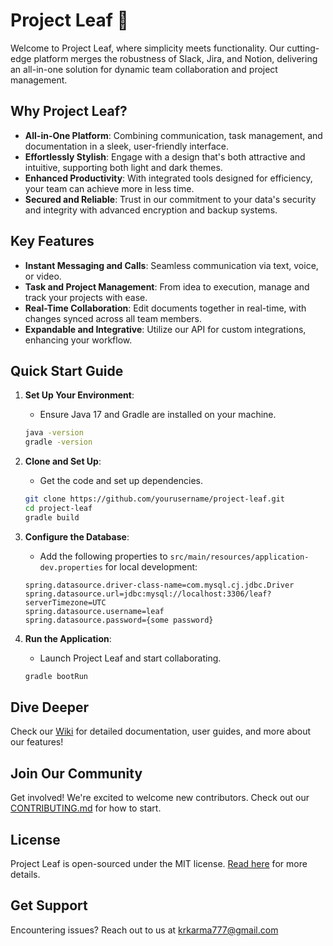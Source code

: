 # Project Leaf 🍃

Welcome to Project Leaf, where simplicity meets functionality. Our cutting-edge platform merges the robustness of Slack, Jira, and Notion, delivering an all-in-one solution for dynamic team collaboration and project management.

## Why Project Leaf?
- **All-in-One Platform**: Combining communication, task management, and documentation in a sleek, user-friendly interface.
- **Effortlessly Stylish**: Engage with a design that's both attractive and intuitive, supporting both light and dark themes.
- **Enhanced Productivity**: With integrated tools designed for efficiency, your team can achieve more in less time.
- **Secured and Reliable**: Trust in our commitment to your data's security and integrity with advanced encryption and backup systems.

## Key Features

- **Instant Messaging and Calls**: Seamless communication via text, voice, or video.
- **Task and Project Management**: From idea to execution, manage and track your projects with ease.
- **Real-Time Collaboration**: Edit documents together in real-time, with changes synced across all team members.
- **Expandable and Integrative**: Utilize our API for custom integrations, enhancing your workflow.

## Quick Start Guide

1. **Set Up Your Environment**:
   - Ensure Java 17 and Gradle are installed on your machine.
   ```bash
   java -version
   gradle -version
   ```

2. **Clone and Set Up**:
   - Get the code and set up dependencies.
   ```bash
   git clone https://github.com/yourusername/project-leaf.git
   cd project-leaf
   gradle build
   ```

3. **Configure the Database**:
   - Add the following properties to `src/main/resources/application-dev.properties` for local development:
   ```properties
   spring.datasource.driver-class-name=com.mysql.cj.jdbc.Driver
   spring.datasource.url=jdbc:mysql://localhost:3306/leaf?serverTimezone=UTC
   spring.datasource.username=leaf
   spring.datasource.password={some password}
   ```

4. **Run the Application**:
   - Launch Project Leaf and start collaborating.
   ```bash
   gradle bootRun
   ```

## Dive Deeper

Check our [Wiki](https://github.com/krkarma777/Leaf/wiki) for detailed documentation, user guides, and more about our features!

## Join Our Community

Get involved! We're excited to welcome new contributors. Check out our [CONTRIBUTING.md](https://github.com/krkarma777/Leaf/CONTRIBUTING.md) for how to start.

## License

Project Leaf is open-sourced under the MIT license. [Read here](https://github.com/krkarma777/Leaf/LICENSE) for more details.

## Get Support

Encountering issues? Reach out to us at krkarma777@gmail.com
